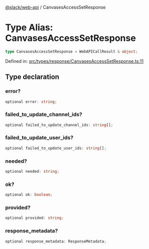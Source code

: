 [@slack/web-api](../index.md) / CanvasesAccessSetResponse

# Type Alias: CanvasesAccessSetResponse

```ts
type CanvasesAccessSetResponse = WebAPICallResult & object;
```

Defined in: [src/types/response/CanvasesAccessSetResponse.ts:11](https://github.com/slackapi/node-slack-sdk/blob/main/packages/web-api/src/types/response/CanvasesAccessSetResponse.ts#L11)

## Type declaration

### error?

```ts
optional error: string;
```

### failed\_to\_update\_channel\_ids?

```ts
optional failed_to_update_channel_ids: string[];
```

### failed\_to\_update\_user\_ids?

```ts
optional failed_to_update_user_ids: string[];
```

### needed?

```ts
optional needed: string;
```

### ok?

```ts
optional ok: boolean;
```

### provided?

```ts
optional provided: string;
```

### response\_metadata?

```ts
optional response_metadata: ResponseMetadata;
```
